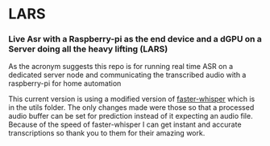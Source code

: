 # LARS
### Live Asr with a Raspberry-pi as the end device and a dGPU on a Server doing all the heavy lifting (LARS)

As the acronym suggests this repo is for running real time ASR on a dedicated server node and communicating the transcribed audio with a raspberry-pi for home automation

This current version is using a modified version of [faster-whisper](https://github.com/SYSTRAN/faster-whisper) which is in the utils folder. The only changes made were those so that a processed audio buffer can be set for prediction instead of it expecting an audio file. Because of the speed of faster-whisper I can get instant and accurate transcriptions so thank you to them for their amazing work. 